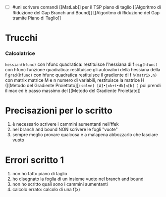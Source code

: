 - [ ] #uni 
scrivere comandi [[MatLab]] per il TSP
piano di taglio
[[Algoritmo di Riduzione del Gap Branch and Bound]] 
[[Algoritmo di Riduzione del Gap tramite Piano di Taglio]] 
# Trucchi
### Calcolatrice
`hessian(hfunc)` con hfunc quadratica: restituisce l'hessiana di f
`eig(hfunc)` con hfunc funzione quadratica: restituisce gli autovalori della hessiana della f
`grad(hfunc)` con hfunc quadratica restituisce il gradiente di f
`h(matrix,n)` con matrix matrice M e n numero di variabili, restituisce la matrice H ([[Metodo del Gradiente Proiettato]])
`solve( [A]•[xk+t•dk]≤[b] )` poi prendi il max ed è passo massimo del [[Metodo del Gradiente Proiettato]] 

# Precisazioni per lo scritto
1. è necessario scrivere i cammini aumentanti nell'ffek
2. nel branch and bound NON scrivere le fogli "vuote"
3. sempre meglio provare qualcosa e a malapena abbozzarlo che lasciare vuoto

# Errori scritto 1
1. non ho fatto piano di taglio
2. ho disegnato la foglia di un insieme vuoto nel branch and bound
3. non ho scritto quali sono i cammini aumentanti
4. calcolo errato: calcolo di una f(x) 